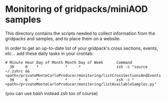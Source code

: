 # Monitoring of gridpacks/miniAOD samples
This directory contains the scripts needed to collect information from the gridpacks and samples, and to place them on a website.

In order to get an up-to-date list of your gridpack's cross sections, events, etc... add these daily tasks in your crontab:
```
# Minute Hour Day of Month Month Day of Week      Command   
  30     0    *            *     *                zsh -c "source ~/.zshrc && <path>/privateMonteCarloProducer/monitoring/listCrossSectionsAndEvents.py"
  30     6    *            *     *                zsh -c "<path>/privateMonteCarloProducer/monitoring/listAvailableSamples.py"
```
(you can use bash instead zsh too of course)
